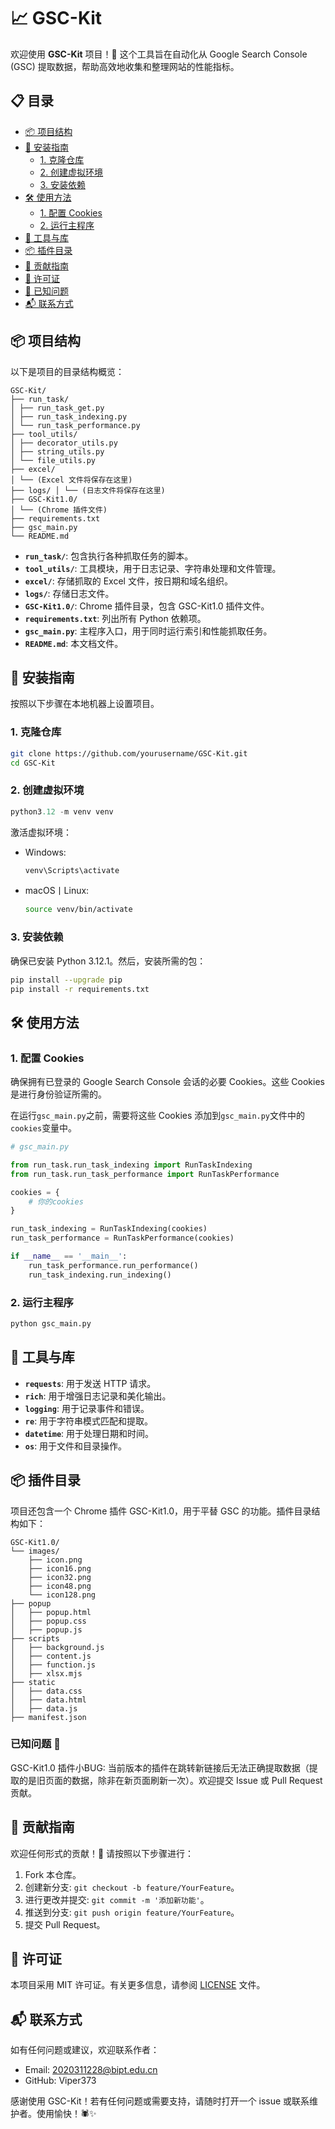 # 📈 GSC-Kit

欢迎使用 **GSC-Kit** 项目！🚀 这个工具旨在自动化从 Google Search Console (GSC) 提取数据，帮助高效地收集和整理网站的性能指标。

## 📋 目录

- [📦 项目结构](#-项目结构)
- [🔧 安装指南](#-安装指南)
    - [1. 克隆仓库](#1-克隆仓库)
    - [2. 创建虚拟环境](#2-创建虚拟环境)
    - [3. 安装依赖](#3-安装依赖)
- [🛠 使用方法](#-使用方法)
    - [1. 配置 Cookies](#1-配置-cookies)
    - [2. 运行主程序](#2-运行主程序)
- [🧰 工具与库](#-工具与库)
- [📦 插件目录](#-插件目录)
- [📝 贡献指南](#-贡献指南)
- [📄 许可证](#-许可证)
- [🐞 已知问题](#-已知问题)
- [📬 联系方式](#-联系方式)

## 📦 项目结构

以下是项目的目录结构概览：

```plaintext
GSC-Kit/ 
├── run_task/ 
│ ├── run_task_get.py 
│ ├── run_task_indexing.py 
│ └── run_task_performance.py 
├── tool_utils/ 
│ ├── decorator_utils.py 
│ ├── string_utils.py 
│ └── file_utils.py 
├── excel/ 
│ └── (Excel 文件将保存在这里) 
├── logs/ │ └── (日志文件将保存在这里) 
├── GSC-Kit1.0/ 
│ └── (Chrome 插件文件) 
├── requirements.txt 
├── gsc_main.py 
└── README.md
```

- **`run_task/`**: 包含执行各种抓取任务的脚本。
- **`tool_utils/`**: 工具模块，用于日志记录、字符串处理和文件管理。
- **`excel/`**: 存储抓取的 Excel 文件，按日期和域名组织。
- **`logs/`**: 存储日志文件。
- **`GSC-Kit1.0/`**: Chrome 插件目录，包含 GSC-Kit1.0 插件文件。
- **`requirements.txt`**: 列出所有 Python 依赖项。
- **`gsc_main.py`**: 主程序入口，用于同时运行索引和性能抓取任务。
- **`README.md`**: 本文档文件。

## 🔧 安装指南

按照以下步骤在本地机器上设置项目。

### 1. 克隆仓库

```bash
git clone https://github.com/yourusername/GSC-Kit.git
cd GSC-Kit
```

### 2. 创建虚拟环境
```python
python3.12 -m venv venv
```

激活虚拟环境：
  
- Windows:

  ```bash
  venv\Scripts\activate
  ```
- macOS丨Linux:

  ```bash
  source venv/bin/activate
  ```

### 3. 安装依赖
确保已安装 Python 3.12.1。然后，安装所需的包：
    
```bash
pip install --upgrade pip
pip install -r requirements.txt
```

## 🛠 使用方法
### 1. 配置 Cookies
确保拥有已登录的 Google Search Console 会话的必要 Cookies。这些 Cookies 是进行身份验证所需的。

在运行`gsc_main.py`之前，需要将这些 Cookies 添加到`gsc_main.py`文件中的`cookies`变量中。
```python
# gsc_main.py

from run_task.run_task_indexing import RunTaskIndexing
from run_task.run_task_performance import RunTaskPerformance

cookies = {
    # 你的cookies
}

run_task_indexing = RunTaskIndexing(cookies)
run_task_performance = RunTaskPerformance(cookies)

if __name__ == '__main__':
    run_task_performance.run_performance()
    run_task_indexing.run_indexing()
```

### 2. 运行主程序
```bash
python gsc_main.py
```

## 🧰 工具与库

- **`requests`**: 用于发送 HTTP 请求。
- **`rich`**: 用于增强日志记录和美化输出。
- **`logging`**: 用于记录事件和错误。
- **`re`**: 用于字符串模式匹配和提取。
- **`datetime`**: 用于处理日期和时间。
- **`os`**: 用于文件和目录操作。

## 📦 插件目录

项目还包含一个 Chrome 插件 GSC-Kit1.0，用于平替 GSC 的功能。插件目录结构如下：
```plaintext
GSC-Kit1.0/
└── images/
    ├── icon.png
    ├── icon16.png
    ├── icon32.png
    ├── icon48.png
    └── icon128.png
├── popup
│   ├── popup.html
│   ├── popup.css
│   ├── popup.js
├── scripts
│   ├── background.js
│   ├── content.js
│   ├── function.js
│   ├── xlsx.mjs
├── static
│   ├── data.css
│   ├── data.html
│   ├── data.js
├── manifest.json
```
### 已知问题 🐞
GSC-Kit1.0 插件小BUG: 当前版本的插件在跳转新链接后无法正确提取数据（提取的是旧页面的数据，除非在新页面刷新一次）。欢迎提交 Issue 或 Pull Request 贡献。

## 📝 贡献指南
欢迎任何形式的贡献！🎉 请按照以下步骤进行：

1. Fork 本仓库。
2. 创建新分支: `git checkout -b feature/YourFeature`。
3. 进行更改并提交: `git commit -m '添加新功能'`。
4. 推送到分支: `git push origin feature/YourFeature`。
5. 提交 Pull Request。

## 📄 许可证
本项目采用 MIT 许可证。有关更多信息，请参阅 [LICENSE](LICENSE) 文件。

## 📬 联系方式
如有任何问题或建议，欢迎联系作者：

- Email: 2020311228@bipt.edu.cn
- GitHub: Viper373

感谢使用 GSC-Kit！若有任何问题或需要支持，请随时打开一个 issue 或联系维护者。使用愉快！🕷️✨